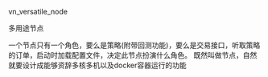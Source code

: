 vn_versatile_node

多用途节点

一个节点只有一个角色，要么是策略(附带回测功能)，要么是交易接口，听取策略的订单，启动时加载配置文件，决定此节点扮演什么角色。
既然叫做节点，自然就要设计成能够资辞多核多机以及docker容器运行的功能
